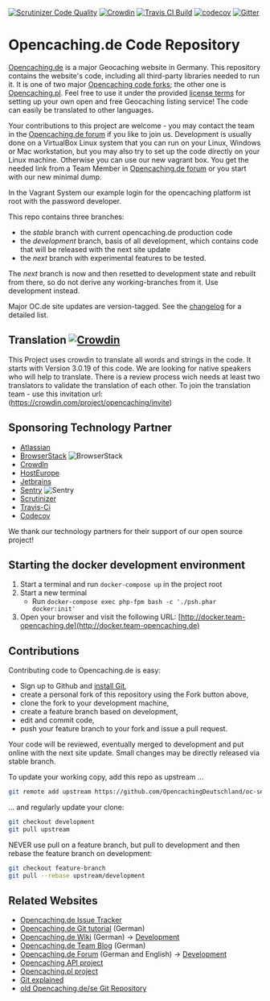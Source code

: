 [![Scrutinizer Code Quality](https://scrutinizer-ci.com/g/OpencachingDeutschland/oc-server3/badges/quality-score.png?b=development)](https://scrutinizer-ci.com/g/OpencachingDeutschland/oc-server3/?branch=development)  [![Crowdin](https://d322cqt584bo4o.cloudfront.net/opencaching/localized.svg)](https://crowdin.com/project/opencaching) [![Travis CI Build](https://api.travis-ci.org/OpencachingDeutschland/oc-server3.svg?branch=development)](https://travis-ci.org/OpencachingDeutschland/oc-server3) [![codecov](https://codecov.io/gh/OpencachingDeutschland/oc-server3/branch/development/graph/badge.svg)](https://codecov.io/gh/OpencachingDeutschland/oc-server3) [![Gitter](https://badges.gitter.im/OpencachingDeutschland/oc-server3.svg)](https://gitter.im/OpencachingDeutschland/oc-server3?utm_source=badge&utm_medium=badge&utm_campaign=pr-badge) 

Opencaching.de Code Repository
==============================

[Opencaching.de](https://www.opencaching.de) is a major Geocaching website in Germany.
This repository contains the website's code, including all third-party libraries
needed to run it. It is one of two major
[Opencaching code forks](https://wiki.opencaching.de/index.php/Datei:Codegenerationen.png); 
the other one is [Opencaching.pl](http://code.google.com/p/opencaching-pl/). Feel free to use it under the provided
[license terms](https://github.com/OpencachingDeutschland/oc-server3/blob/development/LICENSE.md)
for setting up your own open and free Geocaching listing service! The code can easily be
translated to other languages.

Your contributions to this project are welcome - you may contact the team in the
[Opencaching.de forum](https://forum.opencaching.de/) if you like to
join us. Development is usually done on a VirtualBox Linux system that you can run on your
Linux, Windows or Mac workstation, but you may also try to set up the code directly
on your Linux machine. Otherwise you can use our new vagrant box. You get the needed link from a Team Member in
[Opencaching.de forum](https://forum.opencaching.de/) or you start with our new minimal dump.

In the Vagrant System our example login for the opencaching platform ist root with the password developer.
 

This repo contains three branches:
* the *stable* branch with current opencaching.de production code
* the *development* branch, basis of all development, which contains code that will be released with the next site update
* the *next* branch with experimental features to be tested.

The *next* branch is now and then resetted to development state and rebuilt from there,
so do not derive any working-branches from it. Use development instead.

Major OC.de site updates are version-tagged. See the [changelog](https://www.opencaching.de/articles.php?page=changelog&locale=EN)
for a detailed list.

Translation [![Crowdin](https://d322cqt584bo4o.cloudfront.net/opencaching/localized.svg)](https://crowdin.com/project/opencaching)
-----------
This Project uses crowdin to translate all words and strings in the code. It starts with Version 3.0.19 of this code. We are looking for native speakers who will help to translate. There is a review process wich needs at least two translators to validate the translation of each other. To join the translation team - use this invitation url: (https://crowdin.com/project/opencaching/invite)

Sponsoring Technology Partner
-------------

* [Atlassian](https://www.atlassian.com/)
* [BrowserStack](https://www.browserstack.com/) ![BrowserStack](https://raw.githubusercontent.com/OpencachingDeutschland/oc-server3/development/doc/browser-stack.png)
* [CrowdIn](https://crowdin.com/)
* [HostEurope](https://www.hosteurope.de/) 
* [Jetbrains](https://www.jetbrains.com/)
* [Sentry](https://sentry.io/) ![Sentry](https://raw.githubusercontent.com/OpencachingDeutschland/oc-server3/development/doc/sentry.png)
* [Scrutinizer](https://scrutinizer-ci.com)
* [Travis-Ci](https://travis-ci.org/)   
* [Codecov](https://codecov.io/)   

We thank our technology partners for their support of our open source project!

Starting the docker development environment
-------------

1. Start a terminal and run `docker-compose up` in the project root
2. Start a new terminal
   - Run `docker-compose exec php-fpm bash -c './psh.phar docker:init'`
3. Open your browser and visit the following URL: [http://docker.team-opencaching.de](http://docker.team-opencaching.de)

Contributions
-------------
Contributing code to Opencaching.de is easy:
* Sign up to Github and [install Git](https://help.github.com/articles/set-up-git),
* create a personal fork of this repository using the Fork button above,
* clone the fork to your development machine,
* create a feature branch based on development,
* edit and commit code,
* push your feature branch to your fork and issue a pull request.

Your code will be reviewed, eventually merged to development and put online with the next site update.
Small changes may be directly released via stable branch.

To update your working copy, add this repo as upstream ...
```bash
git remote add upstream https://github.com/OpencachingDeutschland/oc-server3.git
```

... and regularly update your clone:
```bash
git checkout development
git pull upstream
```

NEVER use pull on a feature branch, but pull to development and then rebase the feature branch
on development:
```bash
git checkout feature-branch
git pull --rebase upstream/development
```

Related Websites
----------------
* [Opencaching.de Issue Tracker](https://redmine.opencaching.de/projects/oc-dev)
* [Opencaching.de Git tutorial](https://wiki.opencaching.de/index.php/Entwicklung/Git) (German)
* [Opencaching.de Wiki](https://wiki.opencaching.de/index.php/Hauptseite) (German) -> [Development](https://wiki.opencaching.de/index.php/Entwicklung)
* [Opencaching.de Team Blog](https://blog.opencaching.de/) (German)
* [Opencaching.de Forum](https://forum.opencaching.de/) (German and English) -> [Development](https://forum.opencaching-network.org/index.php?board=43.0)
* [Opencaching API project](https://github.com/opencaching/okapi)
* [Opencaching.pl project](https://github.com/opencaching/opencaching-pl)
* [Git explained](http://gitref.org/index.html)
* [old Opencaching.de/se Git Repository](https://github.com/OpencachingTeam/opencaching/)
